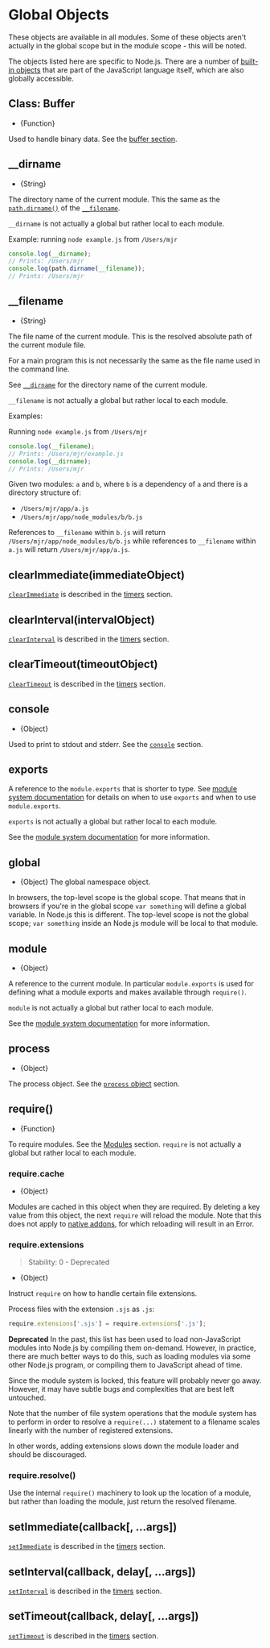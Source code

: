 # Global Objects

<!-- type=misc -->

These objects are available in all modules. Some of these objects aren't
actually in the global scope but in the module scope - this will be noted.

The objects listed here are specific to Node.js. There are a number of
[built-in objects][] that are part of the JavaScript language itself, which are
also globally accessible.

## Class: Buffer
<!-- YAML
added: v0.1.103
-->

<!-- type=global -->

* {Function}

Used to handle binary data. See the [buffer section][].

## \_\_dirname
<!-- YAML
added: v0.1.27
-->

<!-- type=var -->

* {String}

The directory name of the current module. This the same as the
[`path.dirname()`][] of the [`__filename`][].

`__dirname` is not actually a global but rather local to each module.

Example: running `node example.js` from `/Users/mjr`

```js
console.log(__dirname);
// Prints: /Users/mjr
console.log(path.dirname(__filename));
// Prints: /Users/mjr
```

## \_\_filename
<!-- YAML
added: v0.0.1
-->

<!-- type=var -->

* {String}

The file name of the current module. This is the resolved absolute path of the
current module file.

For a main program this is not necessarily the same as the file name used in the
command line.

See [`__dirname`][] for the directory name of the current module.

`__filename` is not actually a global but rather local to each module.

Examples:

Running `node example.js` from `/Users/mjr`

```js
console.log(__filename);
// Prints: /Users/mjr/example.js
console.log(__dirname);
// Prints: /Users/mjr
```

Given two modules: `a` and `b`, where `b` is a dependency of
`a` and there is a directory structure of:

* `/Users/mjr/app/a.js`
* `/Users/mjr/app/node_modules/b/b.js`

References to `__filename` within `b.js` will return
`/Users/mjr/app/node_modules/b/b.js` while references to `__filename` within
`a.js` will return `/Users/mjr/app/a.js`.

## clearImmediate(immediateObject)
<!-- YAML
added: v0.9.1
-->

<!--type=global-->

[`clearImmediate`] is described in the [timers][] section.

## clearInterval(intervalObject)
<!-- YAML
added: v0.0.1
-->

<!--type=global-->

[`clearInterval`] is described in the [timers][] section.

## clearTimeout(timeoutObject)
<!-- YAML
added: v0.0.1
-->

<!--type=global-->

[`clearTimeout`] is described in the [timers][] section.

## console
<!-- YAML
added: v0.1.100
-->

<!-- type=global -->

* {Object}

Used to print to stdout and stderr. See the [`console`][] section.

## exports
<!-- YAML
added: v0.1.12
-->

<!-- type=var -->

A reference to the `module.exports` that is shorter to type.
See [module system documentation][] for details on when to use `exports` and
when to use `module.exports`.

`exports` is not actually a global but rather local to each module.

See the [module system documentation][] for more information.

## global
<!-- YAML
added: v0.1.27
-->

<!-- type=global -->

* {Object} The global namespace object.

In browsers, the top-level scope is the global scope. That means that in
browsers if you're in the global scope `var something` will define a global
variable. In Node.js this is different. The top-level scope is not the global
scope; `var something` inside an Node.js module will be local to that module.

## module
<!-- YAML
added: v0.1.16
-->

<!-- type=var -->

* {Object}

A reference to the current module. In particular
`module.exports` is used for defining what a module exports and makes
available through `require()`.

`module` is not actually a global but rather local to each module.

See the [module system documentation][] for more information.

## process
<!-- YAML
added: v0.1.7
-->

<!-- type=global -->

* {Object}

The process object. See the [`process` object][] section.

## require()
<!-- YAML
added: v0.1.13
-->

<!-- type=var -->

* {Function}

To require modules. See the [Modules][] section.  `require` is not actually a
global but rather local to each module.

### require.cache
<!-- YAML
added: v0.3.0
-->

* {Object}

Modules are cached in this object when they are required. By deleting a key
value from this object, the next `require` will reload the module. Note that
this does not apply to [native addons][], for which reloading will result in an
Error.

### require.extensions
<!-- YAML
added: v0.3.0
deprecated: v0.10.6
-->

> Stability: 0 - Deprecated

* {Object}

Instruct `require` on how to handle certain file extensions.

Process files with the extension `.sjs` as `.js`:

```js
require.extensions['.sjs'] = require.extensions['.js'];
```

**Deprecated**  In the past, this list has been used to load
non-JavaScript modules into Node.js by compiling them on-demand.
However, in practice, there are much better ways to do this, such as
loading modules via some other Node.js program, or compiling them to
JavaScript ahead of time.

Since the module system is locked, this feature will probably never go
away.  However, it may have subtle bugs and complexities that are best
left untouched.

Note that the number of file system operations that the module system
has to perform in order to resolve a `require(...)` statement to a
filename scales linearly with the number of registered extensions.

In other words, adding extensions slows down the module loader and
should be discouraged.

### require.resolve()
<!-- YAML
added: v0.3.0
-->

Use the internal `require()` machinery to look up the location of a module,
but rather than loading the module, just return the resolved filename.

## setImmediate(callback[, ...args])
<!-- YAML
added: v0.9.1
-->

<!-- type=global -->

[`setImmediate`] is described in the [timers][] section.

## setInterval(callback, delay[, ...args])
<!-- YAML
added: v0.0.1
-->

<!-- type=global -->

[`setInterval`] is described in the [timers][] section.

## setTimeout(callback, delay[, ...args])
<!-- YAML
added: v0.0.1
-->

<!-- type=global -->

[`setTimeout`] is described in the [timers][] section.

[`__dirname`]: #globals_dirname
[`__filename`]: #globals_filename
[`console`]: console.html
[`path.dirname()`]: path.html#path_path_dirname_path
[`process` object]: process.html#process_process
[buffer section]: buffer.html
[module system documentation]: modules.html
[Modules]: modules.html#modules_modules
[native addons]: addons.html
[timers]: timers.html
[`clearImmediate`]: timers.html#timers_clearimmediate_immediate
[`clearInterval`]: timers.html#timers_clearinterval_timeout
[`clearTimeout`]: timers.html#timers_cleartimeout_timeout
[`setImmediate`]: timers.html#timers_setimmediate_callback_args
[`setInterval`]: timers.html#timers_setinterval_callback_delay_args
[`setTimeout`]: timers.html#timers_settimeout_callback_delay_args
[built-in objects]: https://developer.mozilla.org/en-US/docs/Web/JavaScript/Reference/Global_Objects
